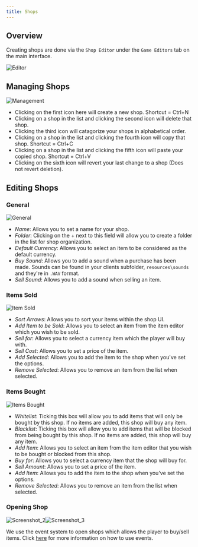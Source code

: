 ```yaml
---
title: Shops
---
```


## Overview
Creating shops are done via the `Shop Editor` under the `Game Editors` tab on the main interface.

![Editor](https://github.com/AscensionGameDev/Intersect-Documentation/assets/72468758/ebbc0ef1-62f7-4f8e-93a2-21791d210bc4)

## Managing Shops

![Management](https://github.com/AscensionGameDev/Intersect-Documentation/assets/72468758/2d04d389-171c-464d-ae94-bd5ea01b213f)

- Clicking on the first icon here will create a new shop. Shortcut = Ctrl+N
- Clicking on a shop in the list and clicking the second icon will delete that shop.
- Clicking the third icon will catagorize your shops in alphabetical order.
- Clicking on a shop in the list and clicking the fourth icon will copy that shop. Shortcut = Ctrl+C
- Clicking on a shop in the list and clicking the fifth icon will paste your copied shop. Shortcut = Ctrl+V
- Clicking on the sixth icon will revert your last change to a shop (Does not revert deletion).

## Editing Shops

### General

![General](https://github.com/AscensionGameDev/Intersect-Documentation/assets/72468758/ab7b1de4-1b8f-41c0-8d59-6e73c4212dbc)

- *Name*: Allows you to set a name for your shop.
- *Folder*: Clicking on the + next to this field will allow you to create a folder in the list for shop organization.
- *Default Currency*: Allows you to select an item to be considered as the default currency.
- *Buy Sound*: Allows you to add a sound when a purchase has been made. Sounds can be found in your clients subfolder, `resources\sounds` and they're in `.WAV` format.
- *Sell Sound*: Allows you to add a sound when selling an item.
 
### Items Sold

![Item Sold](https://github.com/AscensionGameDev/Intersect-Documentation/assets/72468758/997e27a1-af4c-4f13-978a-8753478f0c81)

- *Sort Arrows*: Allows you to sort your items within the shop UI.
- *Add Item to be Sold*: Allows you to select an item from the item editor which you wish to be sold.
- *Sell for*: Allows you to select a currency item which the player will buy with.
- *Sell Cost*: Allows you to set a price of the item.
- *Add Selected*: Allows you to add the item to the shop when you've set the options.
- *Remove Selected*: Allows you to remove an item from the list when selected.

### Items Bought

![Items Bought](https://github.com/AscensionGameDev/Intersect-Documentation/assets/72468758/7f7a9b53-8915-43e1-8de1-475cd0ab4a56)

- *Whitelist*: Ticking this box will allow you to add items that will only be bought by this shop. If no items are added, this shop will buy any item.
- *Blacklist*: Ticking this box will allow you to add items that will be blocked from being bought by this shop. If no items are added, this shop will buy any item.
- *Add Item*: Allows you to select an item from the item editor that you wish to be bought or blocked from this shop.
- *Buy for*: Allows you to select a currency item that the shop will buy for.
- *Sell Amount*: Allows you to set a price of the item.
- *Add Item*: Allows you to add the item to the shop when you've set the options.
- *Remove Selected*: Allows you to remove an item from the list when selected.

### Opening Shop

![Screenshot_2](https://github.com/Richy1111/Intersect-Documentation/assets/72468758/5eb7e14e-bd6e-4075-a387-8afa450bf7fd)![Screenshot_3](https://github.com/Richy1111/Intersect-Documentation/assets/72468758/9d6be5dc-38d1-4a2f-8d71-f5e7b96a06f1)


We use the event system to open shops which allows the player to buy/sell items. Click [here](../events/introduction.md) for more information on how to use events.
